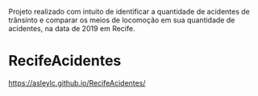 Projeto realizado com intuito de identificar a quantidade de acidentes de trânsinto e comparar os meios de locomoção em sua quantidade de acidentes, na data de 2019 em Recife. 


# RecifeAcidentes
https://asleylc.github.io/RecifeAcidentes/
